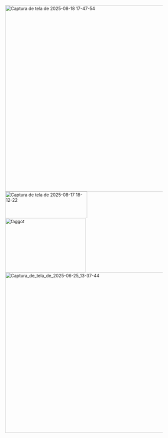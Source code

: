 <img width="697" height="594" alt="Captura de tela de 2025-08-18 17-47-54" src="https://github.com/user-attachments/assets/f332f512-6bcc-4da0-80c3-8965f47f0492" />
<img width="262" height="85" alt="Captura de tela de 2025-08-17 18-12-22" src="https://github.com/user-attachments/assets/b6cde3ca-b24a-41ee-b11d-515f446f4d7e" />
<img width="257" height="173" alt="faggot" src="https://github.com/user-attachments/assets/a14100cd-008d-48a8-8604-5d030c57466e" />
<img width="688" height="512" alt="Captura_de_tela_de_2025-06-25_13-37-44" src="https://github.com/user-attachments/assets/89f33b1e-90dd-4893-ad16-823859dbd6ae" />

